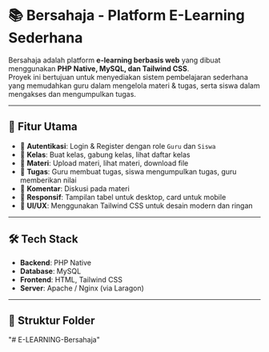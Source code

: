 # 📚 Bersahaja - Platform E-Learning Sederhana

Bersahaja adalah platform **e-learning berbasis web** yang dibuat menggunakan **PHP Native, MySQL, dan Tailwind CSS**.  
Proyek ini bertujuan untuk menyediakan sistem pembelajaran sederhana yang memudahkan guru dalam mengelola materi & tugas, serta siswa dalam mengakses dan mengumpulkan tugas.

---

## 🚀 Fitur Utama
- 🔐 **Autentikasi**: Login & Register dengan role `Guru` dan `Siswa`
- 🏫 **Kelas**: Buat kelas, gabung kelas, lihat daftar kelas
- 📖 **Materi**: Upload materi, lihat materi, download file
- 📝 **Tugas**: Guru membuat tugas, siswa mengumpulkan tugas, guru memberikan nilai
- 💬 **Komentar**: Diskusi pada materi
- 📱 **Responsif**: Tampilan tabel untuk desktop, card untuk mobile
- 🎨 **UI/UX**: Menggunakan Tailwind CSS untuk desain modern dan ringan

---

## 🛠️ Tech Stack
- **Backend**: PHP Native
- **Database**: MySQL
- **Frontend**: HTML, Tailwind CSS
- **Server**: Apache / Nginx (via  Laragon)

---

## 📂 Struktur Folder
"# E-LEARNING-Bersahaja" 
